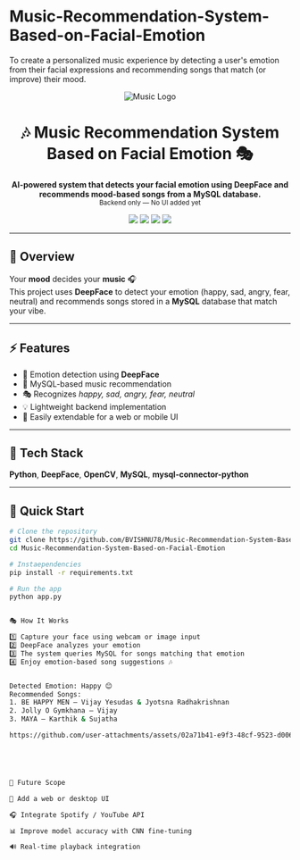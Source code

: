 # Music-Recommendation-System-Based-on-Facial-Emotion
To create a personalized music experience by detecting a user's emotion from their facial expressions and recommending songs that match (or improve) their mood.

<!-- HEADER -->
<p align="center">
  <img src="https://img.icons8.com/color/96/000000/musical-notes.png" alt="Music Logo"/>
</p>

<h1 align="center">🎶 Music Recommendation System Based on Facial Emotion 🎭</h1>

<p align="center">
  <b>AI-powered system that detects your facial emotion using DeepFace and recommends mood-based songs from a MySQL database.</b><br>
  <sub>Backend only — No UI added yet</sub>
</p>

<p align="center">
  <img src="https://img.shields.io/badge/Python-3.8+-blue?logo=python">
  <img src="https://img.shields.io/badge/DeepFace-Facial%20Emotion-red?logo=opencv">
  <img src="https://img.shields.io/badge/MySQL-Database-orange?logo=mysql">
  <img src="https://img.shields.io/badge/OpenCV-Computer%20Vision-green?logo=opencv">
</p>

---

## 🌟 Overview

Your **mood** decides your **music** 🎧  
This project uses **DeepFace** to detect your emotion (happy, sad, angry, fear, neutral) and recommends songs stored in a **MySQL** database that match your vibe.

---

## ⚡ Features

- 🧠 Emotion detection using **DeepFace**
- 🎵 MySQL-based music recommendation
- 🎭 Recognizes *happy, sad, angry, fear, neutral*
- 💡 Lightweight backend implementation
- 🧩 Easily extendable for a web or mobile UI

---

## 🧠 Tech Stack

**Python**, **DeepFace**, **OpenCV**, **MySQL**, **mysql-connector-python**

---

## 🚀 Quick Start

```bash
# Clone the repository
git clone https://github.com/BVISHNU78/Music-Recommendation-System-Based-on-Facial-Emotion.git
cd Music-Recommendation-System-Based-on-Facial-Emotion

# Instaependencies
pip install -r requirements.txt

# Run the app
python app.py


🎭 How It Works

1️⃣ Capture your face using webcam or image input
2️⃣ DeepFace analyzes your emotion
3️⃣ The system queries MySQL for songs matching that emotion
4️⃣ Enjoy emotion-based song suggestions 🎶


Detected Emotion: Happy 😊
Recommended Songs:
1. BE HAPPY MEN — Vijay Yesudas & Jyotsna Radhakrishnan
2. Jolly O Gymkhana — Vijay
3. MAYA — Karthik & Sujatha

https://github.com/user-attachments/assets/02a71b41-e9f3-48cf-9523-d0065455c202





🌈 Future Scope

🎨 Add a web or desktop UI

🎧 Integrate Spotify / YouTube API

📊 Improve model accuracy with CNN fine-tuning

🔊 Real-time playback integration
